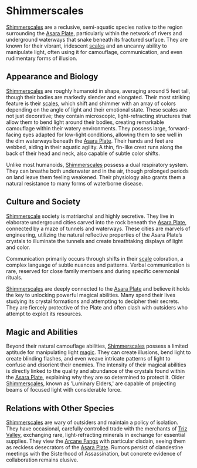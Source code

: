 # Shimmerscales

[Shimmerscales](/raw/20250501/scale/shimmerscale.md) are a reclusive, semi-aquatic species native to the region surrounding the [Asara Plate](/geography/scale/asara-plate.md), particularly within the network of rivers and underground waterways that snake beneath its fractured surface. They are known for their vibrant, iridescent [scales](/geography/landmark/scale.md) and an uncanny ability to manipulate light, often using it for camouflage, communication, and even rudimentary forms of illusion.

## Appearance and Biology

[Shimmerscales](/raw/20250501/scale/shimmerscale.md) are roughly humanoid in shape, averaging around 5 feet tall, though their bodies are markedly slender and elongated. Their most striking feature is their [scales](/geography/landmark/scale.md), which shift and shimmer with an array of colors depending on the angle of light and their emotional state. These scales are not just decorative; they contain microscopic, light-refracting structures that allow them to bend light around their bodies, creating remarkable camouflage within their watery environments.  They possess large, forward-facing eyes adapted for low-light conditions, allowing them to see well in the dim waterways beneath the [Asara Plate](/geography/scale/asara-plate.md). Their hands and feet are webbed, aiding in their aquatic agility. A thin, fin-like crest runs along the back of their head and neck, also capable of subtle color shifts.

Unlike most humanoids, [Shimmerscales](/raw/20250501/scale/shimmerscale.md) possess a dual respiratory system.  They can breathe both underwater and in the air, though prolonged periods on land leave them feeling weakened. Their physiology also grants them a natural resistance to many forms of waterborne disease.

## Culture and Society

[Shimmerscale](/raw/20250501/scale/shimmerscale.md) society is matriarchal and highly secretive.  They live in elaborate underground cities carved into the rock beneath the [Asara Plate](/geography/scale/asara-plate.md), connected by a maze of tunnels and waterways. These cities are marvels of engineering, utilizing the natural reflective properties of the Asara Plate’s crystals to illuminate the tunnels and create breathtaking displays of light and color. 

Communication primarily occurs through shifts in their [scale](/geography/landmark/scale.md) coloration, a complex language of subtle nuances and patterns.  Verbal communication is rare, reserved for close family members and during specific ceremonial rituals.

[Shimmerscales](/raw/20250501/scale/shimmerscale.md) are deeply connected to the [Asara Plate](/geography/scale/asara-plate.md) and believe it holds the key to unlocking powerful magical abilities. Many spend their lives studying its crystal formations and attempting to decipher their secrets. They are fiercely protective of the Plate and often clash with outsiders who attempt to exploit its resources.

## Magic and Abilities

Beyond their natural camouflage abilities, [Shimmerscales](/raw/20250501/scale/shimmerscale.md) possess a limited aptitude for manipulating light [magic](/structure/mechanic/magic.md). They can create illusions, bend light to create blinding flashes, and even weave intricate patterns of light to confuse and disorient their enemies.  The intensity of their magical abilities is directly linked to the quality and abundance of the crystals found within the [Asara Plate](/geography/scale/asara-plate.md), explaining why they are so determined to protect it.  Older [Shimmerscales](/raw/20250501/species/shimmerscale.md), known as 'Luminary Elders,' are capable of projecting beams of focused light with considerable force.

## Relations with Other Species

[Shimmerscales](/raw/20250501/scale/shimmerscale.md) are wary of outsiders and maintain a policy of isolation. They have occasional, carefully controlled trade with the merchants of [Triz Valley](/geography/settlement/city/triz-valley.md), exchanging rare, light-refracting minerals in exchange for essential supplies. They view the [Arcane Fangs](/structure/society/factions/arcane-fangs.md) with particular disdain, seeing them as reckless desecrators of the [Asara Plate](/geography/scale/asara-plate.md).  Rumors persist of clandestine meetings with the Sisterhood of Assassination, but concrete evidence of collaboration remains elusive.
